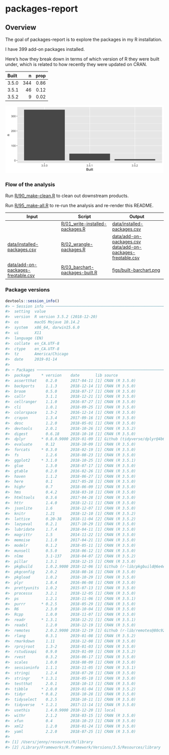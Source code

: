 
<!-- README.md is generated from README.Rmd. Please edit that file -->

# packages-report

## Overview

The goal of packages-report is to explore the packages in my R
installation.

I have 399 add-on packages installed.

Here’s how they break down in terms of which version of R they were
built under, which is related to how recently they were updated on CRAN.

| Built |   n | prop |
| :---- | --: | ---: |
| 3.5.0 | 344 | 0.86 |
| 3.5.1 |  46 | 0.12 |
| 3.5.2 |   9 | 0.02 |

![](figs/built-barchart.png)

### Flow of the analysis

Run [R/90\_make-clean.R](R/90_make-clean.R) to clean out downstream
products.

Run [R/95\_make-all.R](R/95_make-all.R) to re-run the analysis and
re-render this
README.

| Input                                                                    | Script                                                              | Output                                                                                                                           |
| ------------------------------------------------------------------------ | ------------------------------------------------------------------- | -------------------------------------------------------------------------------------------------------------------------------- |
|                                                                          | [R/01\_write-installed-packages.R](R/01_write-installed-packages.R) | [data/installed-packages.csv](data/installed-packages.csv)                                                                       |
| [data/installed-packages.csv](data/installed-packages.csv)               | [R/02\_wrangle-packages.R](R/02_wrangle-packages.R)                 | [data/add-on-packages.csv](data/add-on-packages.csv)<br>[data/add-on-packages-freqtable.csv](data/add-on-packages-freqtable.csv) |
| [data/add-on-packages-freqtable.csv](data/add-on-packages-freqtable.csv) | [R/03\_barchart-packages-built.R](R/03_barchart-packages-built.R)   | [figs/built-barchart.png](figs/built-barchart.png)                                                                               |

### Package versions

``` r
devtools::session_info()
#> ─ Session info ──────────────────────────────────────────────────────────
#>  setting  value                       
#>  version  R version 3.5.2 (2018-12-20)
#>  os       macOS Mojave 10.14.2        
#>  system   x86_64, darwin15.6.0        
#>  ui       X11                         
#>  language (EN)                        
#>  collate  en_CA.UTF-8                 
#>  ctype    en_CA.UTF-8                 
#>  tz       America/Chicago             
#>  date     2019-01-14                  
#> 
#> ─ Packages ──────────────────────────────────────────────────────────────
#>  package     * version    date       lib source                          
#>  assertthat    0.2.0      2017-04-11 [1] CRAN (R 3.5.0)                  
#>  backports     1.1.3      2018-12-14 [1] CRAN (R 3.5.0)                  
#>  broom         0.5.0      2018-07-17 [1] CRAN (R 3.5.0)                  
#>  callr         3.1.1      2018-12-21 [1] CRAN (R 3.5.0)                  
#>  cellranger    1.1.0      2016-07-27 [1] CRAN (R 3.5.0)                  
#>  cli           1.0.1      2018-09-25 [1] CRAN (R 3.5.0)                  
#>  colorspace    1.3-2      2016-12-14 [1] CRAN (R 3.5.0)                  
#>  crayon        1.3.4      2017-09-16 [1] CRAN (R 3.5.0)                  
#>  desc          1.2.0      2018-05-01 [1] CRAN (R 3.5.0)                  
#>  devtools      2.0.1      2018-10-26 [1] CRAN (R 3.5.2)                  
#>  digest        0.6.18     2018-10-10 [1] CRAN (R 3.5.0)                  
#>  dplyr       * 0.8.0.9000 2019-01-09 [1] Github (tidyverse/dplyr@4b69c7d)
#>  evaluate      0.12       2018-10-09 [1] CRAN (R 3.5.0)                  
#>  forcats     * 0.3.0      2018-02-19 [1] CRAN (R 3.5.0)                  
#>  fs            1.2.6      2018-08-23 [1] CRAN (R 3.5.0)                  
#>  ggplot2     * 3.1.0      2018-10-25 [1] CRAN (R 3.5.1)                  
#>  glue          1.3.0      2018-07-17 [1] CRAN (R 3.5.0)                  
#>  gtable        0.2.0      2016-02-26 [1] CRAN (R 3.5.0)                  
#>  haven         1.1.2      2018-06-27 [1] CRAN (R 3.5.0)                  
#>  here          0.1        2017-05-28 [1] CRAN (R 3.5.0)                  
#>  highr         0.7        2018-06-09 [1] CRAN (R 3.5.0)                  
#>  hms           0.4.2      2018-03-10 [1] CRAN (R 3.5.0)                  
#>  htmltools     0.3.6      2017-04-28 [1] CRAN (R 3.5.0)                  
#>  httr          1.4.0      2018-12-11 [1] CRAN (R 3.5.0)                  
#>  jsonlite      1.6        2018-12-07 [1] CRAN (R 3.5.0)                  
#>  knitr         1.21       2018-12-10 [1] CRAN (R 3.5.2)                  
#>  lattice       0.20-38    2018-11-04 [2] CRAN (R 3.5.2)                  
#>  lazyeval      0.2.1      2017-10-29 [1] CRAN (R 3.5.0)                  
#>  lubridate     1.7.4      2018-04-11 [1] CRAN (R 3.5.0)                  
#>  magrittr      1.5        2014-11-22 [1] CRAN (R 3.5.0)                  
#>  memoise       1.1.0      2017-04-21 [1] CRAN (R 3.5.0)                  
#>  modelr        0.1.2      2018-05-11 [1] CRAN (R 3.5.0)                  
#>  munsell       0.5.0      2018-06-12 [1] CRAN (R 3.5.0)                  
#>  nlme          3.1-137    2018-04-07 [2] CRAN (R 3.5.2)                  
#>  pillar        1.3.1      2018-12-15 [1] CRAN (R 3.5.0)                  
#>  pkgbuild      1.0.2.9000 2018-12-06 [1] Github (r-lib/pkgbuild@6e4ebdf) 
#>  pkgconfig     2.0.2      2018-08-16 [1] CRAN (R 3.5.0)                  
#>  pkgload       1.0.2      2018-10-29 [1] CRAN (R 3.5.0)                  
#>  plyr          1.8.4      2016-06-08 [1] CRAN (R 3.5.0)                  
#>  prettyunits   1.0.2      2015-07-13 [1] CRAN (R 3.5.0)                  
#>  processx      3.2.1      2018-12-05 [1] CRAN (R 3.5.0)                  
#>  ps            1.2.1      2018-11-06 [1] CRAN (R 3.5.1)                  
#>  purrr       * 0.2.5      2018-05-29 [1] CRAN (R 3.5.0)                  
#>  R6            2.3.0      2018-10-04 [1] CRAN (R 3.5.0)                  
#>  Rcpp          1.0.0      2018-11-07 [1] CRAN (R 3.5.0)                  
#>  readr       * 1.3.1      2018-12-21 [1] CRAN (R 3.5.1)                  
#>  readxl        1.2.0      2018-12-19 [1] CRAN (R 3.5.0)                  
#>  remotes       2.0.2.9000 2018-12-19 [1] Github (r-lib/remotes@80c9288)  
#>  rlang         0.3.1      2019-01-08 [1] CRAN (R 3.5.2)                  
#>  rmarkdown     1.11       2018-12-08 [1] CRAN (R 3.5.0)                  
#>  rprojroot     1.3-2      2018-01-03 [1] CRAN (R 3.5.0)                  
#>  rstudioapi    0.9.0      2019-01-09 [1] CRAN (R 3.5.2)                  
#>  rvest         0.3.2      2016-06-17 [1] CRAN (R 3.5.0)                  
#>  scales        1.0.0      2018-08-09 [1] CRAN (R 3.5.0)                  
#>  sessioninfo   1.1.1      2018-11-05 [1] CRAN (R 3.5.1)                  
#>  stringi       1.2.4      2018-07-20 [1] CRAN (R 3.5.0)                  
#>  stringr     * 1.3.1      2018-05-10 [1] CRAN (R 3.5.0)                  
#>  testthat      2.0.1      2018-10-13 [1] CRAN (R 3.5.0)                  
#>  tibble      * 2.0.0      2019-01-04 [1] CRAN (R 3.5.2)                  
#>  tidyr       * 0.8.2      2018-10-28 [1] CRAN (R 3.5.0)                  
#>  tidyselect    0.2.5      2018-10-11 [1] CRAN (R 3.5.0)                  
#>  tidyverse   * 1.2.1      2017-11-14 [1] CRAN (R 3.5.0)                  
#>  usethis       1.4.0.9000 2018-12-20 [1] local                           
#>  withr         2.1.2      2018-03-15 [1] CRAN (R 3.5.0)                  
#>  xfun          0.4        2018-10-23 [1] CRAN (R 3.5.0)                  
#>  xml2          1.2.0      2018-01-24 [1] CRAN (R 3.5.0)                  
#>  yaml          2.2.0      2018-07-25 [1] CRAN (R 3.5.0)                  
#> 
#> [1] /Users/jenny/resources/R/library
#> [2] /Library/Frameworks/R.framework/Versions/3.5/Resources/library
```
